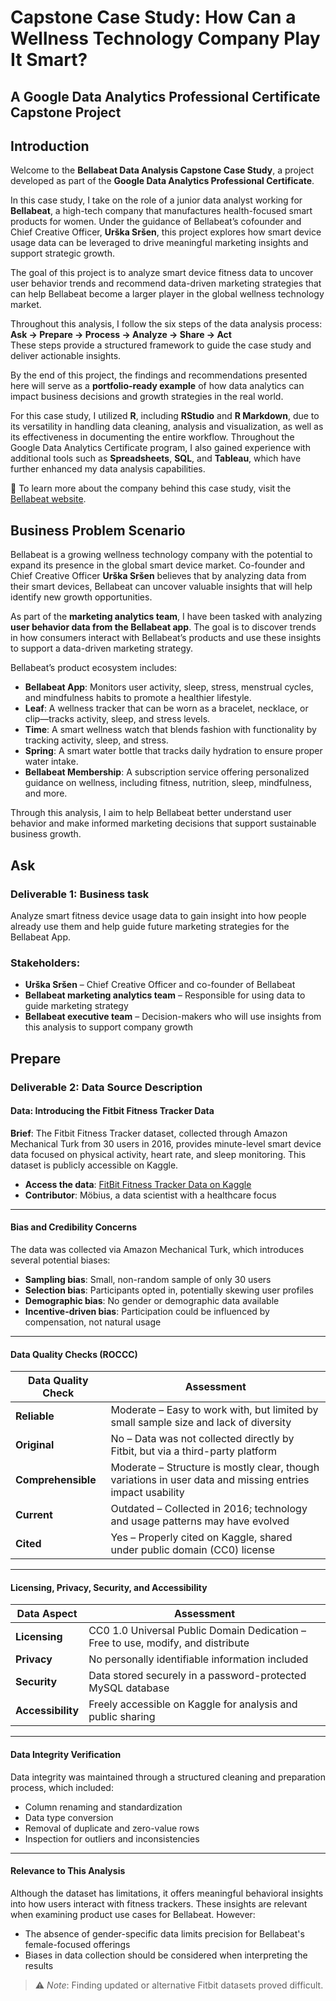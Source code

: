 # Capstone Case Study: How Can a Wellness Technology Company Play It Smart?
## A Google Data Analytics Professional Certificate Capstone Project
## Introduction 

Welcome to the **Bellabeat Data Analysis Capstone Case Study**, a project developed as part of the **Google Data Analytics Professional Certificate**.

In this case study, I take on the role of a junior data analyst working for **Bellabeat**, a high-tech company that manufactures health-focused smart products for women. Under the guidance of Bellabeat’s cofounder and Chief Creative Officer, **Urška Sršen**, this project explores how smart device usage data can be leveraged to drive meaningful marketing insights and support strategic growth.

The goal of this project is to analyze smart device fitness data to uncover user behavior trends and recommend data-driven marketing strategies that can help Bellabeat become a larger player in the global wellness technology market.

Throughout this analysis, I follow the six steps of the data analysis process:
**Ask → Prepare → Process → Analyze → Share → Act**  
These steps provide a structured framework to guide the case study and deliver actionable insights.

By the end of this project, the findings and recommendations presented here will serve as a **portfolio-ready example** of how data analytics can impact business decisions and growth strategies in the real world.

For this case study, I utilized **R**, including **RStudio** and **R Markdown**, due to its versatility in handling data cleaning, analysis and visualization, as well as its effectiveness in documenting the entire workflow. Throughout the Google Data Analytics Certificate program, I also gained experience with additional tools such as **Spreadsheets**, **SQL**, and **Tableau**, which have further enhanced my data analysis capabilities.

🔗 To learn more about the company behind this case study, visit the [Bellabeat website](https://bellabeat.com).

## Business Problem Scenario

Bellabeat is a growing wellness technology company with the potential to expand its presence in the global smart device market. Co-founder and Chief Creative Officer **Urška Sršen** believes that by analyzing data from their smart devices, Bellabeat can uncover valuable insights that will help identify new growth opportunities.

As part of the **marketing analytics team**, I have been tasked with analyzing **user behavior data from the Bellabeat app**. The goal is to discover trends in how consumers interact with Bellabeat’s products and use these insights to support a data-driven marketing strategy.

Bellabeat’s product ecosystem includes:

- **Bellabeat App**: Monitors user activity, sleep, stress, menstrual cycles, and mindfulness habits to promote a healthier lifestyle.
- **Leaf**: A wellness tracker that can be worn as a bracelet, necklace, or clip—tracks activity, sleep, and stress levels.
- **Time**: A smart wellness watch that blends fashion with functionality by tracking activity, sleep, and stress.
- **Spring**: A smart water bottle that tracks daily hydration to ensure proper water intake.
- **Bellabeat Membership**: A subscription service offering personalized guidance on wellness, including fitness, nutrition, sleep, mindfulness, and more.

Through this analysis, I aim to help Bellabeat better understand user behavior and make informed marketing decisions that support sustainable business growth.

## Ask

### Deliverable 1: Business task

Analyze smart fitness device usage data to gain insight into how people already use them and help guide future marketing strategies for the Bellabeat App. 

### Stakeholders:
- **Urška Sršen** – Chief Creative Officer and co-founder of Bellabeat  
- **Bellabeat marketing analytics team** – Responsible for using data to guide marketing strategy  
- **Bellabeat executive team** – Decision-makers who will use insights from this analysis to support company growth

## Prepare
### Deliverable 2: Data Source Description

#### Data: Introducing the Fitbit Fitness Tracker Data

**Brief**: The Fitbit Fitness Tracker dataset, collected through Amazon Mechanical Turk from 30 users in 2016, provides minute-level smart device data focused on physical activity, heart rate, and sleep monitoring. This dataset is publicly accessible on Kaggle.

- **Access the data**: [FitBit Fitness Tracker Data on Kaggle](https://www.kaggle.com/datasets/arashnic/fitbit)
- **Contributor**: Möbius, a data scientist with a healthcare focus

---

#### Bias and Credibility Concerns

The data was collected via Amazon Mechanical Turk, which introduces several potential biases:

- **Sampling bias**: Small, non-random sample of only 30 users
- **Selection bias**: Participants opted in, potentially skewing user profiles
- **Demographic bias**: No gender or demographic data available
- **Incentive-driven bias**: Participation could be influenced by compensation, not natural usage

---

#### Data Quality Checks (ROCCC)

| **Data Quality Check** | **Assessment** |
|------------------------|----------------|
| **Reliable**           | Moderate – Easy to work with, but limited by small sample size and lack of diversity |
| **Original**           | No – Data was not collected directly by Fitbit, but via a third-party platform |
| **Comprehensible**     | Moderate – Structure is mostly clear, though variations in user data and missing entries impact usability |
| **Current**            | Outdated – Collected in 2016; technology and usage patterns may have evolved |
| **Cited**              | Yes – Properly cited on Kaggle, shared under public domain (CC0) license |

---

#### Licensing, Privacy, Security, and Accessibility

| **Data Aspect**  | **Assessment** |
|------------------|----------------|
| **Licensing**    | CC0 1.0 Universal Public Domain Dedication – Free to use, modify, and distribute |
| **Privacy**      | No personally identifiable information included |
| **Security**     | Data stored securely in a password-protected MySQL database |
| **Accessibility**| Freely accessible on Kaggle for analysis and public sharing |

---

#### Data Integrity Verification

Data integrity was maintained through a structured cleaning and preparation process, which included:

- Column renaming and standardization
- Data type conversion
- Removal of duplicate and zero-value rows
- Inspection for outliers and inconsistencies

---

#### Relevance to This Analysis

Although the dataset has limitations, it offers meaningful behavioral insights into how users interact with fitness trackers. These insights are relevant when examining product use cases for Bellabeat. However:

- The absence of gender-specific data limits precision for Bellabeat's female-focused offerings
- Biases in data collection should be considered when interpreting the results

> ⚠️ *Note*: Finding updated or alternative Fitbit datasets proved difficult.
